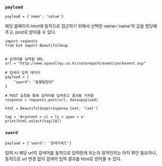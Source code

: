 ### `payload`
```
payload = {'name': 'value'}
```
해당 홈페이지 html에 동적으로 접근하기 위해서 선택한 name='name'의 값을 할당해주고, post로 받아올 수 있다.

```
import requests
from bs4 import BeautifulSoup


# 검색어를 입력할 URL
url = "http://www.spavalley.co.kr/naturepark/event/parkevent.asp"

# 검색어 입력 데이터
payload = {
    "sword": "동물탐험대"
}

# POST 요청을 통해 검색어를 입력하고 결과를 가져옴
response = requests.post(url, data=payload)

html = BeautifulSoup(response.text, 'lxml')

tag = '#content > ul > li > span > a'
print(html.select(tag)[0])
```

### `sword`
```
payload = {'sword': '검색키워드'}
```
입력 시 해당 url의 검색어를 동적으로 입력한게 되는지 정적인지는 아직 확인 필요하나,
동적으로 url 변경 없이 검색어 입력 결과를 html로 받아올 수 있다.